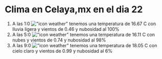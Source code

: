 # Clima en Celaya,mx en el dia 22

1. A las 1:0 !["icon weather"](http://openweathermap.org/img/w/10n.png) tenemos una temperatura de 16.67 C con lluvia ligera y  vientos de 0.46 y nubosidad al 100%
1. A las 5:0 !["icon weather"](http://openweathermap.org/img/w/04n.png) tenemos una temperatura de 16.11 C con nubes y  vientos de 0.74 y nubosidad al 98%
1. A las 9:0 !["icon weather"](http://openweathermap.org/img/w/01d.png) tenemos una temperatura de 18.05 C con cielo claro y  vientos de 0.99 y nubosidad al 6%
